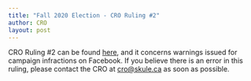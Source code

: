 ```yaml
---
title: "Fall 2020 Election - CRO Ruling #2"
author: CRO
layout: post
---
```


CRO Ruling #2 can be found <a href="https://drive.google.com/file/d/1cQ5aF6281dYWZ-0ySDqLW_kQMiXAg4WL/view?usp=sharing">here</a>, and it concerns warnings issued for campaign infractions on Facebook. If you believe there is an error in this ruling, please contact the CRO at cro@skule.ca as soon as possible.